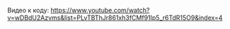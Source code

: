 Видео к коду: https://www.youtube.com/watch?v=wDBdU2Azvms&list=PLvTBThJr861xh3fCMf91Ip5_r6TdR15O9&index=4
